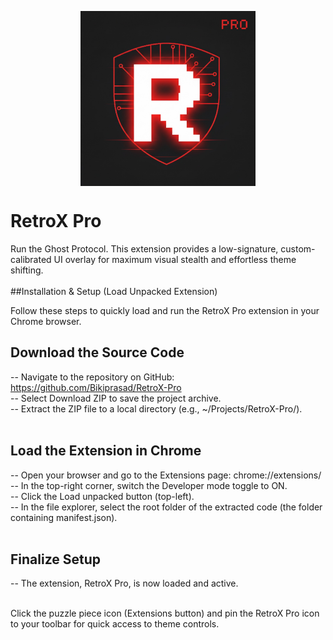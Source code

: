<p align="center"><img align="center" width="280" src="retroxicon.png"/></p>
<H1> RetroX Pro </H1>
<label>Run the Ghost Protocol. This extension provides a low-signature, custom-calibrated UI overlay for maximum visual stealth and effortless theme shifting.</label><br>
<br>
##Installation & Setup (Load Unpacked Extension)<br>

Follow these steps to quickly load and run the RetroX Pro extension in your Chrome browser.<br>

## Download the Source Code<br>
  -- Navigate to the repository on GitHub: https://github.com/Bikiprasad/RetroX-Pro<br>
  -- Select Download ZIP to save the project archive.<br>
  -- Extract the ZIP file to a local directory (e.g., ~/Projects/RetroX-Pro/).<br><br>

## Load the Extension in Chrome <br>
  -- Open your browser and go to the Extensions page: chrome://extensions/<br>
  -- In the top-right corner, switch the Developer mode toggle to ON.<br>
  -- Click the Load unpacked button (top-left).<br>
  -- In the file explorer, select the root folder of the extracted code (the folder containing manifest.json).<br><br>

## Finalize Setup<br>
  -- The extension, RetroX Pro, is now loaded and active.<br><br>

Click the puzzle piece icon (Extensions button) and pin the RetroX Pro icon to your toolbar for quick access to theme controls.
